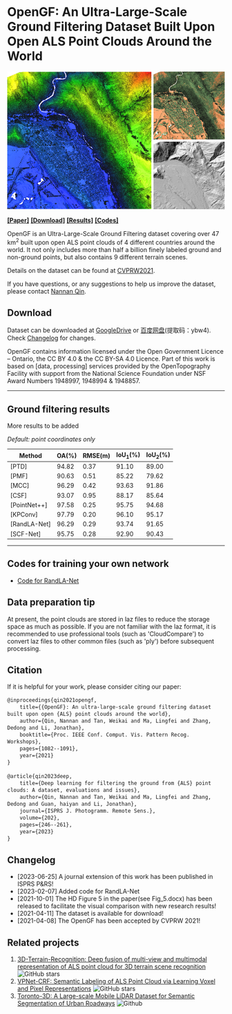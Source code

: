 # OpenGF: An Ultra-Large-Scale Ground Filtering Dataset Built Upon Open ALS Point Clouds Around the World

![Image](Imgs/figexample.png)

[**[Paper]**](https://openaccess.thecvf.com/content/CVPR2021W/EarthVision/html/Qin_OpenGF_An_Ultra-Large-Scale_Ground_Filtering_Dataset_Built_Upon_Open_ALS_CVPRW_2021_paper.html) [**[Download]**](#download) [**[Results]**](#results) [**[Codes]**](#code)

OpenGF is an Ultra-Large-Scale Ground Filtering dataset covering over 47 km<sup>2</sup> built upon open ALS point clouds of 4 different countries around the world. It not only includes more than half a billion finely labeled ground and non-ground points, but also contains 9 different terrain scenes. <br />

Details on the dataset can be found at [CVPRW2021](https://openaccess.thecvf.com/content/CVPR2021W/EarthVision/html/Qin_OpenGF_An_Ultra-Large-Scale_Ground_Filtering_Dataset_Built_Upon_Open_ALS_CVPRW_2021_paper.html). <br />

If you have questions, or any suggestions to help us improve the dataset, please contact [Nannan Qin](mailto:n7qin@uwaterloo.ca).

## <a name="download"></a> Download

Dataset can be downloaded at [GoogleDrive](https://drive.google.com/file/d/1AFPTzUMyNSTMg_NHF5ilJuG6zLT_UA9T/view?usp=sharing) or [百度网盘](https://pan.baidu.com/s/140_-W3pe1IuToVfCN3qndQ)(提取码：ybw4). Check [Changelog](#changelog) for changes. <br />

OpenGF contains information licensed under the Open Government Licence – Ontario, the CC BY 4.0 & the CC BY-SA 4.0 Licence. Part of this work is based on [data, processing] services provided by the OpenTopography Facility with support from the National Science Foundation under NSF Award Numbers 1948997, 1948994 & 1948857.

---
## <a name="results"></a> Ground filtering results 

More results to be added

*Default: point coordinates only*


| Method          | OA(%)    | RMSE(m) | IoU<sub>1</sub>(%)   | IoU<sub>2</sub>(%)    | 
|------------------|--------|--------|--------|----------|
| [PTD]       |  94.82 | 0.37 | 91.10 |  89.00    |
| [PMF]       |  90.63 |  0.51 |  85.22 |  79.62   | 
| [MCC]       | 96.29 | 0.42 | 93.63 |  91.86   | 
| [CSF]       | 93.07 | 0.95 |  88.17 |85.64   | 
| [PointNet++] |  97.58 |  0.25 | 95.75 | 94.68    | 
| [KPConv] | 97.79 |  0.20 | 96.10 |  95.17 | 
| [RandLA-Net] |  96.29 | 0.29 | 93.74  |  91.65| 
| [SCF-Net] |  95.75 | 0.28 |  92.90 |  90.43| 



---
## <a name="code"></a> Codes for training your own network
* [Code for RandLA-Net](https://github.com/WeikaiTan/RandLA-Net.git)

## <a name="tip"></a> Data preparation tip
At present, the point clouds are stored in laz files to reduce the storage space as much as possible. If you are not familiar with the laz format, it is recommended to use professional tools (such as 'CloudCompare') to convert laz files to other common files (such as 'ply') before subsequent processing.


## Citation

If it is helpful for your work, please consider citing our paper:

    @inproceedings{qin2021opengf,
        title={{OpenGF}: An ultra-large-scale ground filtering dataset built upon open {ALS} point clouds around the world},
        author={Qin, Nannan and Tan, Weikai and Ma, Lingfei and Zhang, Dedong and Li, Jonathan},
        booktitle={Proc. IEEE Conf. Comput. Vis. Pattern Recog. Workshops},
        pages={1082--1091},
        year={2021}
    }

    @article{qin2023deep,
        title={Deep learning for filtering the ground from {ALS} point clouds: A dataset, evaluations and issues},
        author={Qin, Nannan and Tan, Weikai and Ma, Lingfei and Zhang, Dedong and Guan, haiyan and Li, Jonathan},
        journal={ISPRS J. Photogramm. Remote Sens.},
        volume={202},
        pages={246--261},
        year={2023}
    }    


## <a name="changelog"></a> Changelog
* [2023-06-25] A journal extension of this work has been published in ISPRS P&RS! 
* [2023-02-07] Added code for RandLA-Net
* [2021-10-01] The HD Figure 5 in the paper(see Fig_5.docx) has been released to facilitate the visual comparison with new research results!
* [2021-04-11] The dataset is available for download!
* [2021-04-08] The OpenGF has been accepted by CVPRW 2021!

## Related projects
1. [3D-Terrain-Recognition: Deep fusion of multi-view and multimodal representation of ALS point cloud for 3D terrain scene recognition](https://github.com/Nathan-UW/3D-Terrain-Recognition) ![GitHub stars](https://img.shields.io/github/stars/Nathan-UW/3D-Terrain-Recognition.svg?style=flat&label=Star)
2. [VPNet-CRF: Semantic Labeling of ALS Point Cloud via Learning Voxel and Pixel Representations](https://github.com/Nathan-UW/VPNet) ![GitHub stars](https://img.shields.io/github/stars/Nathan-UW/VPNet.svg?style=flat&label=Star)
4. [Toronto-3D: A Large-scale Mobile LiDAR Dataset for Semantic Segmentation of Urban Roadways](https://github.com/WeikaiTan/Toronto-3D) ![Github](https://img.shields.io/github/stars/WeikaiTan/Toronto-3D.svg?style=flat&label=Star)

